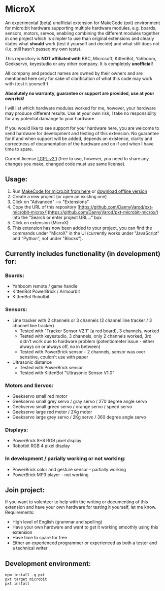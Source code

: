 # MicroX

An experimental (beta) unofficial extension for MakeCode (pxt) environment for micro:bit hardware supporting multiple hardware modules, e.g. boards, sensors, motors, servos, enabling combining the different modules together in one project which is simpler to use than original extensions and clearly states what **should** work (test it yourself and decide) and what still does not (i.e. still hasn't passed my own tests).

This repository is **NOT affiliated with** BBC, Microsoft, KittenBot, Yahboom, Geekservo, keyestudio or any other company. It is completely **unofficial**!

All company and product names are owned by their owners and are mentioned here only for sake of clarification of what this code may work with (test it yourself!).

**Absolutely no warranty, guarantee or support are provided, use at your own risk!**

I will list which hardware modules worked for me, however, your hardware may produce different results. Use at your own risk, I take no responsibilty for any potential damange to your hardware.

If you would like to see support for your hardware here, you are welcome to send hardware for development and testing of this extension. No guarantee for if and when support will be added, depends on existence, clarity and correctness of documentation of the hardware and on if and when I have time to spare.

Current license [LGPL v2.1](https://www.gnu.org/licenses/old-licenses/lgpl-2.1.en.html) (free to use, however, you need to share any changes you make, changed code must use same license).

## Usage:

1. Run [MakeCode for micro:bit from here](https://makecode.microbit.org/) or [download offline version](https://makecode.microbit.org/offline-app)
2. Create a new project (or open an existing one)
3. Click on "Advanced" --> "Extensions"
4. Copy the URL of this repository [https://github.com/DannyVarod/pxt-microbit-microx/](https://github.com/DannyVarod/pxt-microbit-microx/) into the "Search or enter project URL..." box
5. Click on extension (MicroX)
6. This extension has now been added to your project, you can find the commands under "MicroX" in the UI (currently works under "JavaScript" and "Python", not under "Blocks").

## Currently includes functionality (in development) for:

### Boards:

* Yahboom remote / game handle
* KittenBot PowerBrick / Armourbit
* KittenBot Robotbit

### Sensors:

* Line tracker with 2 channels or 3 channels (2 channel line tracker / 3 channel line tracker)
    * Tested with "Tracker Sensor V2.1" (a red board), 3 channels, worked
    * Tested with keyestudio, 3 channels, only 2 channels worked, 3rd didn't work due to hardware problem (potentiometer issue - either always on or always off, no in between)
    * Tested with PowerBrick sensor - 2 channels, sensor was over sensitive, couldn't use with paper
* Ultrasonic distance
    * Tested with PowerBrick sensor
    * Tested with KittenBot "Ultrasonic Sensor V1.0"

### Motors and Servos:

* Geekservo small red motor
* Geekservo small grey servo / gray servo / 270 degree angle servo
* Geekservo small green servo / orange servo / speed servo
* Geekservo large red motor / 2Kg motor
* Geekservo large grey servo / 2Kg servo / 360 degree angle servo

### Displays:

* PowerBrick 8*8 RGB pixel display
* Robotbit RGB 4 pixel display

### In development / parially working or not working:

* PowerBrick color and gesture sensor - partially working
* PowerBrick MP3 player - not working

## Join project:

If you want to volenteer to help with the writing or documenting of this extension and have your own hardware for testing it yourself, let me know.
Requirements:
* High level of English (grammar and spelling)
* Have your own hardware and want to get it working smoothly using this extension
* Have time to spare for free
* Either an experienced programmer or experienced as both a tester and a technical writer

## Development environment:

```
npm install -g pxt
pxt target microbit
pxt install
```
